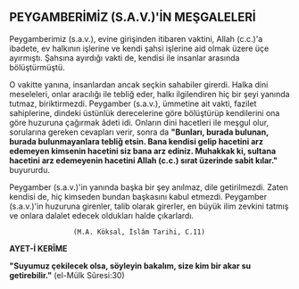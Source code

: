 ## PEYGAMBERİMİZ (S.A.V.)'İN MEŞGALELERİ

Peygamberimiz (s.a.v.), evine girişinden itibaren vak­tini, Allah (c.c.)'a ibadete, ev halkının işlerine ve kendi şahsi işlerine aid olmak üzere üçe ayırmıştı. Şahsına ayırdığı vakti de, kendisi ile insanlar arasında bölüştürmüştü.

O vakitte yanına, insanlardan ancak seçkin sahabiler girerdi. Halka dini meseleleri, onlar aracılığı ile tebliğ eder, halkı ilgilendiren hiç bir şeyi yanında tutmaz, biriktirmezdi. Peygamber (s.a.v.), ümmetine ait vakti, fa­zilet sahiplerine, dindeki üstünlük derecelerine göre bölüştürüp kendilerini ona göre huzuruna çağırmak âdeti idi. Onların dini hacetleri ile meşgul olur, sorula­rına gereken cevapları verir, sonra da **"Bunları, burada bulunan, burada bulunmayanlara tebliğ etsin. Bana kendisi gelip hacetini arz edemeyen kimsenin haceti­ni siz bana arz ediniz. Muhakkak ki, sultana hacetini arz edemeyenin hacetini Allah (c.c.) sırat üzerinde sa­bit kılar."** buyururdu.

Peygamber (s.a.v.)'in yanında başka bir şey anılmaz, dile getirilmezdi. Zaten kendisi de, hiç kimseden bun­dan başkasını kabul etmezdi. Peygamber (s.a.v.)'in hu­zuruna girenler, talib olarak girerler, en büyük ilim zevkini tatmış ve onlara dalalet edecek oldukları halde çıkarlardı.

                    (M.A. Köksal, İslâm Tarihi, C.11)

**AYET-İ KERÎME**

**"Suyumuz çekilecek olsa, söyleyin bakalım, size kim bir akar su getirebilir."**
(el-Mülk Sûresi:30)
